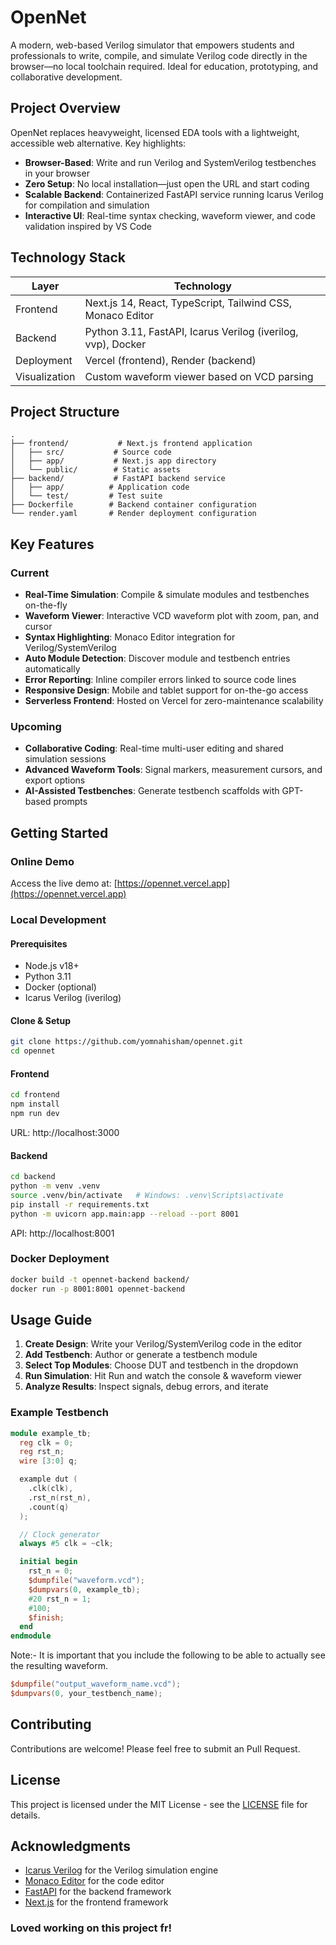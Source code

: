 # OpenNet

A modern, web-based Verilog simulator that empowers students and professionals to write, compile, and simulate Verilog code directly in the browser—no local toolchain required. Ideal for education, prototyping, and collaborative development.

## Project Overview

OpenNet replaces heavyweight, licensed EDA tools with a lightweight, accessible web alternative. Key highlights:

- **Browser-Based**: Write and run Verilog and SystemVerilog testbenches in your browser
- **Zero Setup**: No local installation—just open the URL and start coding
- **Scalable Backend**: Containerized FastAPI service running Icarus Verilog for compilation and simulation
- **Interactive UI**: Real-time syntax checking, waveform viewer, and code validation inspired by VS Code

## Technology Stack

| Layer | Technology |
|-------|------------|
| Frontend | Next.js 14, React, TypeScript, Tailwind CSS, Monaco Editor |
| Backend | Python 3.11, FastAPI, Icarus Verilog (iverilog, vvp), Docker |
| Deployment | Vercel (frontend), Render (backend) |
| Visualization | Custom waveform viewer based on VCD parsing |

## Project Structure

```
.
├── frontend/           # Next.js frontend application
│   ├── src/           # Source code
│   ├── app/           # Next.js app directory
│   └── public/        # Static assets
├── backend/           # FastAPI backend service
│   ├── app/          # Application code
│   └── test/         # Test suite
├── Dockerfile        # Backend container configuration
└── render.yaml       # Render deployment configuration
```

## Key Features

### Current
- **Real-Time Simulation**: Compile & simulate modules and testbenches on-the-fly
- **Waveform Viewer**: Interactive VCD waveform plot with zoom, pan, and cursor
- **Syntax Highlighting**: Monaco Editor integration for Verilog/SystemVerilog
- **Auto Module Detection**: Discover module and testbench entries automatically
- **Error Reporting**: Inline compiler errors linked to source code lines
- **Responsive Design**: Mobile and tablet support for on-the-go access
- **Serverless Frontend**: Hosted on Vercel for zero-maintenance scalability

### Upcoming
- **Collaborative Coding**: Real-time multi-user editing and shared simulation sessions
- **Advanced Waveform Tools**: Signal markers, measurement cursors, and export options
- **AI-Assisted Testbenches**: Generate testbench scaffolds with GPT-based prompts

## Getting Started

### Online Demo
Access the live demo at: [https://opennet.vercel.app](https://opennet.vercel.app)

### Local Development

#### Prerequisites
- Node.js v18+
- Python 3.11
- Docker (optional)
- Icarus Verilog (iverilog)

#### Clone & Setup
```bash
git clone https://github.com/yomnahisham/opennet.git
cd opennet
```

#### Frontend
```bash
cd frontend
npm install
npm run dev
```
URL: http://localhost:3000

#### Backend
```bash
cd backend
python -m venv .venv
source .venv/bin/activate   # Windows: .venv\Scripts\activate
pip install -r requirements.txt
python -m uvicorn app.main:app --reload --port 8001
```
API: http://localhost:8001

### Docker Deployment
```bash
docker build -t opennet-backend backend/
docker run -p 8001:8001 opennet-backend
```

## Usage Guide

1. **Create Design**: Write your Verilog/SystemVerilog code in the editor
2. **Add Testbench**: Author or generate a testbench module
3. **Select Top Modules**: Choose DUT and testbench in the dropdown
4. **Run Simulation**: Hit Run and watch the console & waveform viewer
5. **Analyze Results**: Inspect signals, debug errors, and iterate

### Example Testbench
```verilog
module example_tb;
  reg clk = 0;
  reg rst_n;
  wire [3:0] q;

  example dut (
    .clk(clk),
    .rst_n(rst_n),
    .count(q)
  );

  // Clock generator
  always #5 clk = ~clk;

  initial begin
    rst_n = 0;
    $dumpfile("waveform.vcd");
    $dumpvars(0, example_tb);
    #20 rst_n = 1;
    #100;
    $finish;
  end
endmodule
```
Note:- It is important that you include the following to be able to actually see the resulting waveform.
```verilog
$dumpfile("output_waveform_name.vcd");
$dumpvars(0, your_testbench_name);
```

## Contributing

Contributions are welcome! Please feel free to submit an Pull Request.

## License

This project is licensed under the MIT License - see the [LICENSE](LICENSE) file for details. 

## Acknowledgments

- [Icarus Verilog](http://iverilog.icarus.com/) for the Verilog simulation engine
- [Monaco Editor](https://microsoft.github.io/monaco-editor/) for the code editor
- [FastAPI](https://fastapi.tiangolo.com/) for the backend framework
- [Next.js](https://nextjs.org/) for the frontend framework

### Loved working on this project fr!
